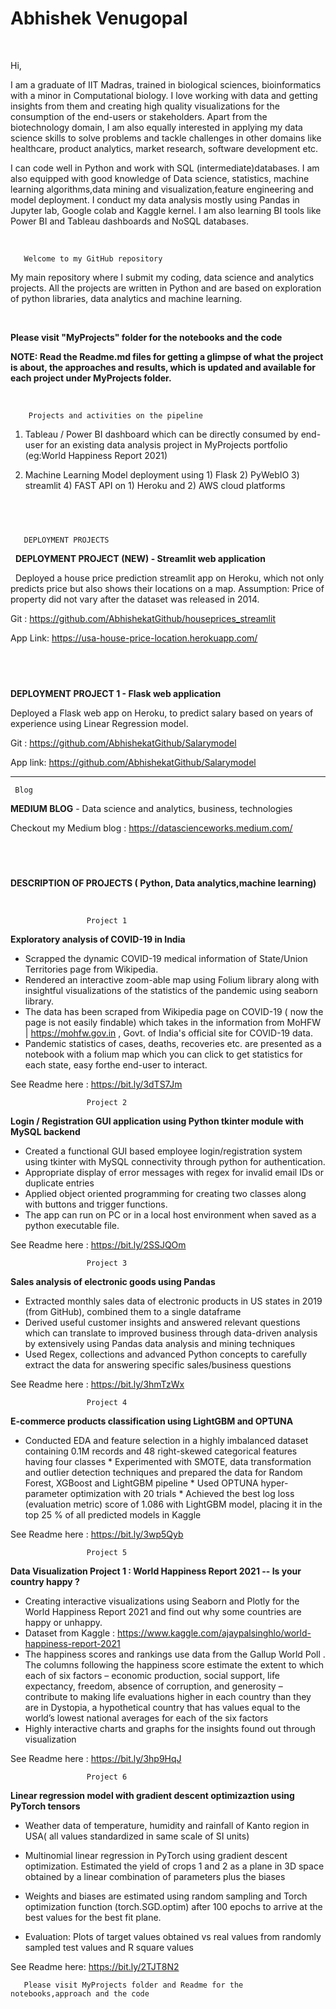 # Abhishek Venugopal

&nbsp;

Hi, 

I am a graduate of IIT Madras, trained in biological sciences, bioinformatics with a minor in Computational biology. I love working with data and getting insights from them and creating high quality visualizations for the consumption of the end-users or stakeholders. Apart from the biotechnology domain, I am also equally interested in applying my data science skills to solve problems and tackle challenges in other domains like healthcare, product analytics, market research, software development etc.

I can code well in Python and work with SQL (intermediate)databases. I am also equipped with good knowledge of Data science, statistics, machine learning algorithms,data mining and visualization,feature engineering and model deployment. I conduct my data analysis mostly using Pandas in Jupyter lab, Google colab and Kaggle kernel. I am also learning BI tools like Power BI and Tableau dashboards and NoSQL databases.

&nbsp;

       Welcome to my GitHub repository
       
My main repository where I submit my coding, data science and analytics projects. All the projects are written in Python and are based on exploration of python libraries, data analytics and machine learning.

&nbsp;

 **Please visit "MyProjects" folder for the notebooks and the code**
 &nbsp;
 
 **NOTE: Read the Readme.md files for getting a glimpse of what the project is about, the approaches and results, which is updated and available for each project under MyProjects folder.**
 
 &nbsp;
 &nbsp;
 
        Projects and activities on the pipeline
       
  1. Tableau / Power BI dashboard which can be directly consumed by end-user for an existing data analysis project in MyProjects portfolio (eg:World Happiness Report 2021)
  
  2. Machine Learning Model deployment using 1) Flask 2) PyWebIO 3) streamlit 4) FAST API on 1) Heroku and 2) AWS cloud platforms
  
&nbsp;
-----------------------------------------------------------------------------------

       DEPLOYMENT PROJECTS
                
 &nbsp;
**DEPLOYMENT PROJECT (NEW) - Streamlit web application**

&nbsp;
Deployed a house price prediction streamlit app on Heroku, which not only predicts price but also shows their locations on a map.
 Assumption: Price of property did not vary after the dataset was released in 2014. 
   
 Git : https://github.com/AbhishekatGithub/houseprices_streamlit
   
App Link: https://usa-house-price-location.herokuapp.com/
   
  &nbsp; 
  &nbsp;
  -----------------------------------------------------------------------------------
  **DEPLOYMENT PROJECT 1 - Flask web application**
&nbsp;

Deployed a Flask web app on Heroku, to predict salary based on years of experience using Linear Regression model.

   Git : https://github.com/AbhishekatGithub/Salarymodel
   
   App link: https://github.com/AbhishekatGithub/Salarymodel  
   
-------------------------------------------------------------------------------------
     Blog

**MEDIUM BLOG** - Data science and analytics, business, technologies 
&nbsp;

Checkout my Medium blog  : https://datascienceworks.medium.com/ 

&nbsp;
&nbsp;
-------------------------------------------------------------------------------------
**DESCRIPTION OF PROJECTS ( Python, Data analytics,machine learning)**

&nbsp;
&nbsp;
                       
              
                     Project 1
   
   **Exploratory analysis of COVID-19 in India**
   
* Scrapped the dynamic COVID-19 medical information of State/Union Territories page from Wikipedia. 
* Rendered an interactive zoom-able map using Folium library along with insightful visualizations of the statistics of the pandemic using seaborn library.
* The data has been scraped from Wikipedia page on COVID-19 ( now the page is not easily findable) which takes in the information from MoHFW | https://mohfw.gov.in , Govt. of     India's official site for COVID-19 data.
* Pandemic statistics of cases, deaths, recoveries etc. are presented as a notebook with a folium map which you can click to get statistics for each state, easy forthe end-user   to interact.


See Readme here : https://bit.ly/3dTS7Jm




                     Project 2
                
**Login / Registration GUI application using Python tkinter module with MySQL backend**
    
   * Created a functional GUI based employee login/registration system using tkinter with MySQL connectivity through python for authentication. 
   * Appropriate display of error messages with regex for invalid email IDs or duplicate entries
   * Applied object oriented programming for creating two classes along with buttons and trigger functions.
   * The app can run on PC or in a local host environment when saved as a python executable file.
    


See Readme here : https://bit.ly/2SSJQOm




                     Project 3

 **Sales analysis of electronic goods using Pandas**
       
   * Extracted monthly sales data of electronic products in US states in 2019 (from GitHub), combined them to a single dataframe
   * Derived useful customer insights and answered relevant questions which can translate to improved business through data-driven analysis by extensively using Pandas data          analysis and mining techniques
   * Used Regex, collections and advanced Python concepts to carefully extract the data for answering specific sales/business questions
     

 See Readme here : https://bit.ly/3hmTzWx





     
                     Project 4
        
  **E-commerce products classification using LightGBM and OPTUNA**
        
   * Conducted EDA and feature selection in a highly imbalanced dataset containing 0.1M records and 48 right-skewed categorical features having four classes
    * Experimented with SMOTE, data transformation and outlier detection techniques and prepared the data for Random Forest, XGBoost and LightGBM pipeline 
    * Used OPTUNA hyper-parameter optimization with 20 trials
    * Achieved the best log loss (evaluation metric) score of 1.086 with LightGBM model, placing it in the top 25 % of all predicted models in Kaggle


    
See Readme here : https://bit.ly/3wp5Qyb
    
    
    
    
    
                     Project 5
                     

**Data Visualization Project 1 : World Happiness Report 2021 -- Is your country happy ?**

* Creating interactive visualizations using Seaborn and Plotly for the World Happiness Report 2021 and find out why some countries are happy or unhappy.
* Dataset from Kaggle : https://www.kaggle.com/ajaypalsinghlo/world-happiness-report-2021
* The happiness scores and rankings use data from the Gallup World Poll . The columns following the happiness score estimate the extent to which each of six factors – economic     production, social support, life expectancy, freedom, absence of corruption, and generosity – contribute to making life evaluations higher in each country than they are in       Dystopia, a hypothetical country that has values equal to the world’s lowest national averages for each of the six factors
* Highly interactive charts and graphs for the insights found out through visualization


See Readme here : https://bit.ly/3hp9HqJ





                     Project 6
                     
**Linear regression model with gradient descent optimizaztion using PyTorch tensors**
                     
 * Weather data of temperature, humidity and rainfall of Kanto region in USA( all values standardized in same scale of SI units)

* Multinomial linear regression in PyTorch using gradient descent optimization. Estimated the yield of crops 1 and 2 as a plane in 3D space obtained by a linear combination of parameters plus the biases
  
* Weights and biases are estimated using random sampling and Torch optimization function (torch.SGD.optim) after 100 epochs to arrive at the best values for the best fit plane.  
* Evaluation: Plots of target values obtained vs real values from randomly sampled test values and R square values

  
See Readme here: https://bit.ly/2TJT8N2

    
       Please visit MyProjects folder and Readme for the notebooks,approach and the code
